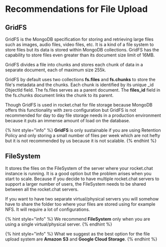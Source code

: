 # Recommendations for File Upload

## GridFS

GridFS is the MongoDB specification for storing and retrieving large files such as images, audio files, video files, etc. It is a kind of a file system to store files but its data is stored within MongoDB collections. GridFS has the capability to store files even greater than its document size limit of 16MB.

GridFS divides a file into chunks and stores each chunk of data in a separate document, each of maximum size 255k.

GridFS by default uses two collections **fs.files** and **fs.chunks** to store the file's metadata and the chunks. Each chunk is identified by its unique \_id ObjectId field. The fs.files serves as a parent document. The **files\_id** field in the fs.chunks document links the chunk to its parent.

Though GridFS is used in rocket.chat for file storage because MongoDB offers this functionality with zero configuration but GridFS is not recommended for day to day file storage needs in a production environment because it puts an immense amount of load on the database.

{% hint style="info" %}
**GridFS** is only sustainable if you are using Retention Policy and only storing a small number of files per week which are not hefty but it is not recommended by us because it is not scalable. 
{% endhint %}

## FileSystem

It stores the files on the FileSystem of the server where your rocket.chat instance is running. It is a good option but the problem arises when you start to scale. Because if you decide to have multiple rocket.chat servers to support a larger number of users, the FileSystem needs to be shared between all the rocket.chat servers.

If you want to have two separate virtual/physical servers you will somehow have to share the folder too where your files are stored using for example NFS. It will require a lot of configurations.

{% hint style="info" %}
We recommend **FileSystem** only when you are using a single virtual/physical server.
{% endhint %}

{% hint style="info" %}
What we suggest as the best option for the file upload system are **Amazon** **S3** and **Google Cloud Storage**.
{% endhint %}

